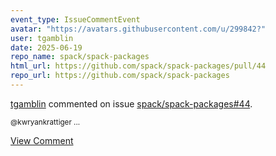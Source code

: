 ```yaml
---
event_type: IssueCommentEvent
avatar: "https://avatars.githubusercontent.com/u/299842?"
user: tgamblin
date: 2025-06-19
repo_name: spack/spack-packages
html_url: https://github.com/spack/spack-packages/pull/44
repo_url: https://github.com/spack/spack-packages
---
```


<a href='https://github.com/tgamblin' target='_blank'>tgamblin</a> commented on issue <a href='https://github.com/spack/spack-packages/pull/44' target='_blank'>spack/spack-packages#44</a>.

<small>@kwryankrattiger ...</small>

<a href='https://github.com/spack/spack-packages/pull/44' target='_blank'>View Comment</a>